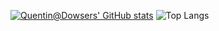 [![Quentin@Dowsers' GitHub stats](https://github-readme-stats.vercel.app/api?username=QuentinDowsers&theme=nord)](https://github.com/anuraghazra/github-readme-stats)
![Top Langs](https://github-readme-stats.vercel.app/api/top-langs/?username=QuentinDowsers&layout=compact&theme=nord)
